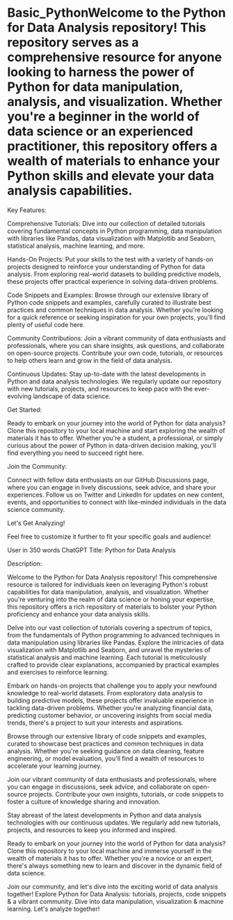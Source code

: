 # Basic_PythonWelcome to the Python for Data Analysis repository! This repository serves as a comprehensive resource for anyone looking to harness the power of Python for data manipulation, analysis, and visualization. Whether you're a beginner in the world of data science or an experienced practitioner, this repository offers a wealth of materials to enhance your Python skills and elevate your data analysis capabilities.

Key Features:

Comprehensive Tutorials: Dive into our collection of detailed tutorials covering fundamental concepts in Python programming, data manipulation with libraries like Pandas, data visualization with Matplotlib and Seaborn, statistical analysis, machine learning, and more.

Hands-On Projects: Put your skills to the test with a variety of hands-on projects designed to reinforce your understanding of Python for data analysis. From exploring real-world datasets to building predictive models, these projects offer practical experience in solving data-driven problems.

Code Snippets and Examples: Browse through our extensive library of Python code snippets and examples, carefully curated to illustrate best practices and common techniques in data analysis. Whether you're looking for a quick reference or seeking inspiration for your own projects, you'll find plenty of useful code here.

Community Contributions: Join a vibrant community of data enthusiasts and professionals, where you can share insights, ask questions, and collaborate on open-source projects. Contribute your own code, tutorials, or resources to help others learn and grow in the field of data analysis.

Continuous Updates: Stay up-to-date with the latest developments in Python and data analysis technologies. We regularly update our repository with new tutorials, projects, and resources to keep pace with the ever-evolving landscape of data science.

Get Started:

Ready to embark on your journey into the world of Python for data analysis? Clone this repository to your local machine and start exploring the wealth of materials it has to offer. Whether you're a student, a professional, or simply curious about the power of Python in data-driven decision making, you'll find everything you need to succeed right here.

Join the Community:

Connect with fellow data enthusiasts on our GitHub Discussions page, where you can engage in lively discussions, seek advice, and share your experiences. Follow us on Twitter and LinkedIn for updates on new content, events, and opportunities to connect with like-minded individuals in the data science community.

Let's Get Analyzing!

Feel free to customize it further to fit your specific goals and audience!

User
in 350 words
ChatGPT
Title: Python for Data Analysis

Description:

Welcome to the Python for Data Analysis repository! This comprehensive resource is tailored for individuals keen on leveraging Python's robust capabilities for data manipulation, analysis, and visualization. Whether you're venturing into the realm of data science or honing your expertise, this repository offers a rich repository of materials to bolster your Python proficiency and enhance your data analysis skills.

Delve into our vast collection of tutorials covering a spectrum of topics, from the fundamentals of Python programming to advanced techniques in data manipulation using libraries like Pandas. Explore the intricacies of data visualization with Matplotlib and Seaborn, and unravel the mysteries of statistical analysis and machine learning. Each tutorial is meticulously crafted to provide clear explanations, accompanied by practical examples and exercises to reinforce learning.

Embark on hands-on projects that challenge you to apply your newfound knowledge to real-world datasets. From exploratory data analysis to building predictive models, these projects offer invaluable experience in tackling data-driven problems. Whether you're analyzing financial data, predicting customer behavior, or uncovering insights from social media trends, there's a project to suit your interests and aspirations.

Browse through our extensive library of code snippets and examples, curated to showcase best practices and common techniques in data analysis. Whether you're seeking guidance on data cleaning, feature engineering, or model evaluation, you'll find a wealth of resources to accelerate your learning journey.

Join our vibrant community of data enthusiasts and professionals, where you can engage in discussions, seek advice, and collaborate on open-source projects. Contribute your own insights, tutorials, or code snippets to foster a culture of knowledge sharing and innovation.

Stay abreast of the latest developments in Python and data analysis technologies with our continuous updates. We regularly add new tutorials, projects, and resources to keep you informed and inspired.

Ready to embark on your journey into the world of Python for data analysis? Clone this repository to your local machine and immerse yourself in the wealth of materials it has to offer. Whether you're a novice or an expert, there's always something new to learn and discover in the dynamic field of data science.

Join our community, and let's dive into the exciting world of data analysis together!
Explore Python for Data Analysis: tutorials, projects, code snippets &amp; a vibrant community. Dive into data manipulation, visualization &amp; machine learning. Let's analyze together!
